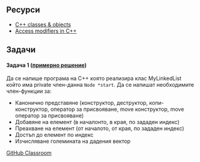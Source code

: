 ## Ресурси

- [C++ classes & objects](https://www.geeksforgeeks.org/c-classes-and-objects/)
- [Access modifiers in C++](https://www.geeksforgeeks.org/access-modifiers-in-c/)

## Задачи

#### Задача 1 ([примерно решение](https://onlinegdb.com/Z2uWwgBwp))

Да се напише програма на C++ която реализира клас MyLinkedList който има private член-данна `Node *start`. Да се напишат необходимите член-функции за:

- Канонично представяне (конструктор, деструктор, копи-конструктор, оператор за присвояване, move конструктор, move оператор за присвояване)
- Добавяне на елемент (в началонто, в края, по зададен индекс)
- Преахване на елемент (от началото, от края, по зададен индекс)
- Достъп до елемент по индекс
- Изчисляване големината на дадения вектор

[GitHub Classroom](https://classroom.github.com/a/22caX6yq)
